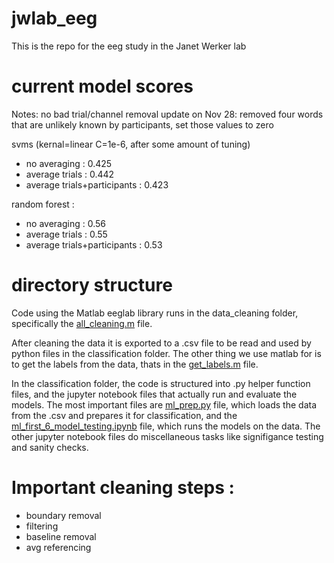 # jwlab_eeg
This is the repo for the eeg study in the Janet Werker lab

# current model scores

Notes: no bad trial/channel removal
update on Nov 28: removed four words that are unlikely known by participants, set those values to zero

svms (kernal=linear C=1e-6, after some amount of tuning)
- no averaging : 0.425
- average trials : 0.442
- average trials+participants : 0.423

random forest :
- no averaging : 0.56
- average trials : 0.55
- average trials+participants : 0.53

# directory structure

Code using the Matlab eeglab library runs in the data_cleaning folder, specifically the [all_cleaning.m](data_cleaning/all_cleaning.m) file.

After cleaning the data it is exported to a .csv file to be read and used by python files in the classification folder. The other thing we use matlab for is to get the labels from the data, thats in the [get_labels.m](data_cleaning/get_labels.m) file.

In the classification folder, the code is structured into .py helper function files, and the jupyter notebook files that actually run and evaluate the models. The most important files are [ml_prep.py](classification/ml_prep.py) file, which loads the data from the .csv and prepares it for classification, and the [ml_first_6_model_testing.ipynb](classification/ml_first_6_model_testing.ipynb) file, which runs the models on the data. The other jupyter notebook files do miscellaneous tasks like signifigance testing and sanity checks.

# Important cleaning steps :
- boundary removal
- filtering
- baseline removal
- avg referencing



